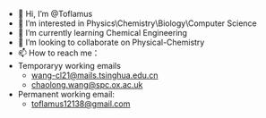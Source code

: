 - 👋 Hi, I’m @Toflamus
- 👀 I’m interested in Physics\Chemistry\Biology\Computer Science
- 🌱 I’m currently learning Chemical Engineering
- 💞️ I’m looking to collaborate on Physical-Chemistry
- 📫 How to reach me：
- Temporaryy working emails
  * wang-cl21@mails.tsinghua.edu.cn
  * chaolong.wang@spc.ox.ac.uk
- Permanent working email:
  * toflamus12138@gmail.com
<!---
Toflamus/Toflamus is a ✨ special ✨ repository because its `README.md` (this file) appears on your GitHub profile.
You can click the Preview link to take a look at your changes.
--->
